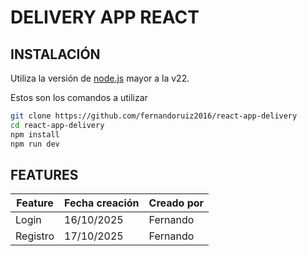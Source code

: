 # DELIVERY APP REACT
## INSTALACIÓN

Utiliza la versión de [node.js](https:nodejs.org/) mayor a la v22.

Estos son los comandos a utilizar

```sh
git clone https://github.com/fernandoruiz2016/react-app-delivery
cd react-app-delivery
npm install
npm run dev
```

## FEATURES
| Feature | Fecha creación | Creado por |
|---------|----------------|------------|
| Login | 16/10/2025 | Fernando |
| Registro | 17/10/2025 | Fernando |
